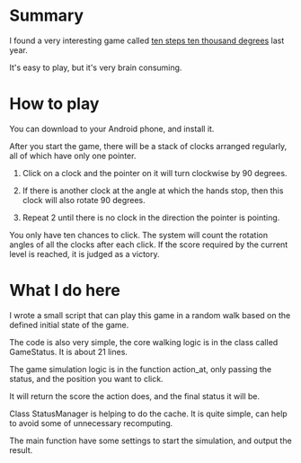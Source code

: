 # Summary

I found a very interesting game called [ten steps ten thousand degrees](https://www.taptap.com/app/35537) last year.

It's easy to play, but it's very brain consuming.

# How to play

You can download to your Android phone, and install it.

After you start the game, there will be a stack of clocks arranged regularly, all of which have only one pointer. 

1. Click on a clock and the pointer on it will turn clockwise by 90 degrees. 

2. If there is another clock at the angle at which the hands stop, then this clock will also rotate 90 degrees. 

3. Repeat 2 until there is no clock in the direction the pointer is pointing.

You only have ten chances to click. The system will count the rotation angles of all the clocks after each click. If the score required by the current level is reached, it is judged as a victory.

# What I do here

I wrote a small script that can play this game in a random walk based on the defined initial state of the game.

The code is also very simple, the core walking logic is in the class called GameStatus. It is about 21 lines.

The game simulation logic is in the function action_at, only passing the status, and the position you want to click. 

It will return the score the action does, and the final status it will be.

Class StatusManager is helping to do the cache. It is quite simple, can help to avoid some of unnecessary recomputing.

The main function have some settings to start the simulation, and output the result.